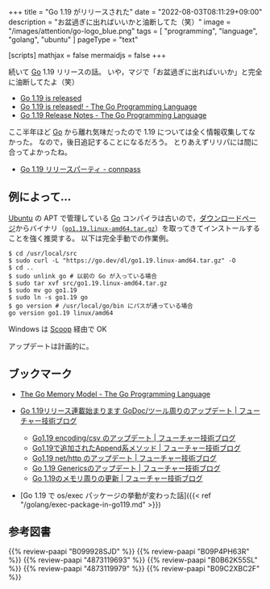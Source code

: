 +++
title = "Go 1.19 がリリースされた"
date =  "2022-08-03T08:11:29+09:00"
description = "お盆過ぎに出ればいいかと油断してた（笑）"
image = "/images/attention/go-logo_blue.png"
tags  = [ "programming", "language", "golang", "ubuntu" ]
pageType = "text"

[scripts]
  mathjax = false
  mermaidjs = false
+++

続いて [Go] 1.19 リリースの話。
いや，マジで「お盆過ぎに出ればいいか」と完全に油断してたよ（笑）

- [Go 1.19 is released](https://groups.google.com/g/golang-announce/c/hwjGDuSVZJo)
- [Go 1.19 is released! - The Go Programming Language](https://go.dev/blog/go1.19)
- [Go 1.19 Release Notes - The Go Programming Language](https://go.dev/doc/go1.19)

ここ半年ほど [Go] から離れ気味だったので 1.19 については全く情報収集してなかった。
なので，後日追記することになるだろう。
とりあえずリリパには間に合ってよかったね。

- [Go 1.19 リリースパーティ - connpass](https://gocon.connpass.com/event/253355/)


## 例によって...

[Ubuntu] の APT で管理している [Go] コンパイラは古いので，[ダウンロードページ](https://go.dev/dl/ "Downloads - go.dev")からバイナリ（[`go1.19.linux-amd64.tar.gz`](https://go.dev/dl/go1.19.linux-amd64.tar.gz)）を取ってきてインストールすることを強く推奨する。
以下は完全手動での作業例。

```text
$ cd /usr/local/src
$ sudo curl -L "https://go.dev/dl/go1.19.linux-amd64.tar.gz" -O
$ cd ..
$ sudo unlink go # 以前の Go が入っている場合
$ sudo tar xvf src/go1.19.linux-amd64.tar.gz
$ sudo mv go go1.19
$ sudo ln -s go1.19 go
$ go version # /usr/local/go/bin にパスが通っている場合
go version go1.19 linux/amd64
```

Windows は [Scoop] 経由で OK

アップデートは計画的に。

[Go]: https://go.dev/
[Ubuntu]: https://www.ubuntu.com/ "The leading operating system for PCs, IoT devices, servers and the cloud | Ubuntu"
[Scoop]: https://scoop.sh/

## ブックマーク

- [The Go Memory Model - The Go Programming Language](https://tip.golang.org/ref/mem)
- [Go 1.19リリース連載始まります GoDoc/ツール周りのアップデート | フューチャー技術ブログ](https://future-architect.github.io/articles/20220801a/)
  - [Go1.19 encoding/csv のアップデート | フューチャー技術ブログ](https://future-architect.github.io/articles/20220802a/)
  - [Go1.19で追加されたAppend系メソッド | フューチャー技術ブログ](https://future-architect.github.io/articles/20220803a/)
  - [Go1.19 net/http のアップデート | フューチャー技術ブログ](https://future-architect.github.io/articles/20220804a/)
  - [Go 1.19 Genericsのアップデート | フューチャー技術ブログ](https://future-architect.github.io/articles/20220805a/)
  - [Go 1.19のメモリ周りの更新 | フューチャー技術ブログ](https://future-architect.github.io/articles/20220808a/)

- [Go 1.19 で os/exec パッケージの挙動が変わった話]({{< ref "/golang/exec-package-in-go119.md" >}})

## 参考図書

{{% review-paapi "B099928SJD" %}} <!-- プログラミング言語Go -->
{{% review-paapi "B09P4PH63R" %}} <!-- エキスパートたちのGo言語 -->
{{% review-paapi "4873119693" %}} <!-- 実用 Go 言語 -->
{{% review-paapi "B0B62K55SL" %}} <!-- 詳解Go言語Webアプリケーション開発 -->
{{% review-paapi "4873119979" %}} <!-- Go言語による分散サービス -->
{{% review-paapi "B09C2XBC2F" %}} <!-- Golang Tシャツ -->
